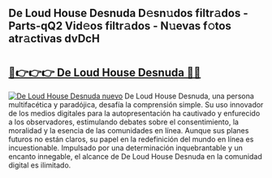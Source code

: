 ## De Loud House Desnuda D𝚎sn𝚞dos filtr𝚊dos - Parts-qQ2 Vid𝚎os filtr𝚊dos - N𝚞evas f𝚘tos atr𝚊ctivas dvDcH

# <h2><a href="http://mb04d0.tromn.icu/?c=De+Loud+House+Desnuda">🔗👉👉👉 De Loud House Desnuda 🔗🔗</a></h2>

[![De Loud House Desnuda nuevo](https://i.imgur.com/pEAQMta.gif)](http://mb04d0.tromn.icu/?c=De+Loud+House+Desnuda)
De Loud House Desnuda, una persona multifacética y paradójica, desafía la comprensión simple. Su uso innovador de los medios digitales para la autopresentación ha cautivado y enfurecido a los observadores, estimulando debates sobre el consentimiento, la moralidad y la esencia de las comunidades en línea. Aunque sus planes futuros no están claros, su papel en la redefinición del mundo en línea es incuestionable. Impulsado por una determinación inquebrantable y un encanto innegable, el alcance de De Loud House Desnuda en la comunidad digital es ilimitado.

